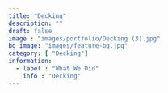 ```yaml
---
title: "Decking"
description: ""
draft: false
image : "images/portfolio/Decking (3).jpg"
bg_image: "images/feature-bg.jpg"
category: [ "Decking"]
information:
  - label : "What We Did"
    info : "Decking"
---
```



